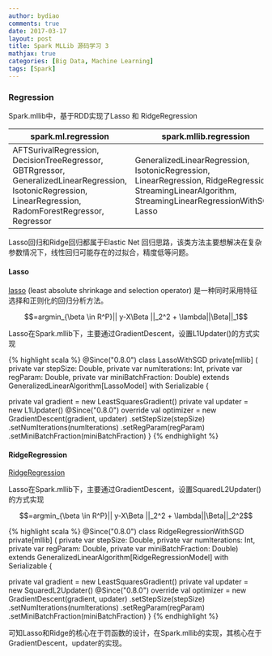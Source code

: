```yaml
---
author: bydiao
comments: true
date: 2017-03-17
layout: post
title: Spark MLLib 源码学习 3
mathjax: true
categories: [Big Data, Machine Learning]
tags: [Spark]
---
```


### Regression

Spark.mllib中，基于RDD实现了Lasso 和 RidgeRegression

|spark.ml.regression|spark.mllib.regression|
|---|---|
|AFTSurivalRegression, DecisionTreeRegressor, GBTRgressor, GeneralizedLinearRegression, IsotonicRegression, LinearRegression, RadomForestRegressor, Regressor|GeneralizedLinearRegression, IsotonicRegression, LinearRegression, RidgeRegression, StreamingLinearAlgorithm, StreamingLinearRegressionWithSGD, Lasso|

Lasso回归和Ridge回归都属于Elastic Net 回归思路，该类方法主要想解决在复杂参数情况下，线性回归可能存在的过拟合，精度低等问题。

#### Lasso

 [lasso](https://en.wikipedia.org/wiki/Lasso_(statistics)) (least absolute shrinkage and selection operator) 是一种同时采用特征选择和正则化的回归分析方法。

 $$=argmin_{\beta \in R^P}|| y-X\Beta ||_2^2 + \lambda||\Beta||_1$$

 Lasso在Spark.mllib下，主要通过GradientDescent，设置L1Updater()的方式实现

{% highlight scala %}
@Since("0.8.0")
class LassoWithSGD private[mllib] (
    private var stepSize: Double,
    private var numIterations: Int,
    private var regParam: Double,
    private var miniBatchFraction: Double)
  extends GeneralizedLinearAlgorithm[LassoModel] with Serializable {

  private val gradient = new LeastSquaresGradient()
  private val updater = new L1Updater()
  @Since("0.8.0")
  override val optimizer = new GradientDescent(gradient, updater)
    .setStepSize(stepSize)
    .setNumIterations(numIterations)
    .setRegParam(regParam)
    .setMiniBatchFraction(miniBatchFraction)
}
{% endhighlight %}

#### RidgeRegression

[RidgeRegression](https://en.wikipedia.org/wiki/Tikhonov_regularization)

 Lasso在Spark.mllib下，主要通过GradientDescent，设置SquaredL2Updater()的方式实现

$$=argmin_{\beta \in R^P}|| y-X\Beta ||_2^2 + \lambda||\Beta||_2^2$$

{% highlight scala %}
@Since("0.8.0")
class RidgeRegressionWithSGD private[mllib] (
    private var stepSize: Double,
    private var numIterations: Int,
    private var regParam: Double,
    private var miniBatchFraction: Double)
  extends GeneralizedLinearAlgorithm[RidgeRegressionModel] with Serializable {

  private val gradient = new LeastSquaresGradient()
  private val updater = new SquaredL2Updater()
  @Since("0.8.0")
  override val optimizer = new GradientDescent(gradient, updater)
    .setStepSize(stepSize)
    .setNumIterations(numIterations)
    .setRegParam(regParam)
    .setMiniBatchFraction(miniBatchFraction)
}
{% endhighlight %}

可知Lasso和Ridge的核心在于罚函数的设计，在Spark.mllib的实现，其核心在于GradientDescent，updater的实现。